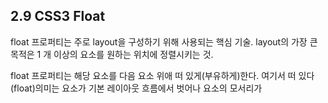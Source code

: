 ## 2.9 CSS3 Float

float 프로퍼티는 주로 layout을 구성하기 위해 사용되는 핵심 기술. layout의 가장 큰 목적은 1 개 이상의 요소를 원하는 위치에 정렬시키는 것.

float 프로퍼티는 해당 요소를 다음 요소 위애 떠 있게(부유하게)한다. 여기서 떠 있다(float)의미는 요소가 기본 레이아웃 흐름에서 벗어나 요소의 모서리가 